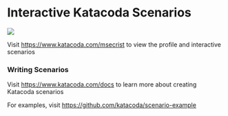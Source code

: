 # Interactive Katacoda Scenarios

[![](http://shields.katacoda.com/katacoda/msecrist/count.svg)](https://www.katacoda.com/msecrist "Get your profile on Katacoda.com")

Visit https://www.katacoda.com/msecrist to view the profile and interactive scenarios

### Writing Scenarios
Visit https://www.katacoda.com/docs to learn more about creating Katacoda scenarios

For examples, visit https://github.com/katacoda/scenario-example

